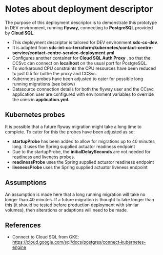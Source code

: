 # Notes about deployment descriptor

The purpose of this deployment descriptor is to demonstrate this prototype in DEV environment, running **flyway**,
connecting to **PostgreSQL** provided by **Cloud SQL**.

- This deployment descriptor is tailored for DEV environment **sdc-cc-dev**.
- It is adapted from **sdc-int-cc-terraform/kubernetes/contact-centre-service/contact-centre-service-deployment.yml**
- Configures another container for **Cloud SQL Auth Proxy** , so that the CCSvc can connect on **localhost** on the usual port for PostgreSQL.
- To workaround CPU constraints the CPU resources have been reduced to just 0.5 for bothe the proxy and CCSvc.
- Kubernetes probes have been adjusted to cater for possible long running migrations (see below)
- Datasource connection details for both the flyway user and the CCsvc application user are configured with environment variables to
  override the ones in **application.yml**.

## Kubernetes probes

It is possible that a future flyway migration might take a long time to complete.
To cater for this the probes have been adjusted as so:

- **startupProbe** has been added to allow for migrations up to 40 minutes long. It uses the Spring supplied actuator readiness endpoint
- Due to the startupProbe, the **initialDelaySeconds** are not needed for readiness and liveness probes.
- **readinessProbe** uses the Spring supplied actuator readiness endpoint
- **livenessProbe** uses the Spring supplied actuator liveness endpoint

## Assumptions

An assumption is made here that a long running migration will take no longer than 40 minutes. If a future migration is thought to
take longer than this (it should be tested before production deployment with similar volumes), then alterations or adaptions will need to be made.

## References

- Connect to Cloud SQL from GKE: https://cloud.google.com/sql/docs/postgres/connect-kubernetes-engine

